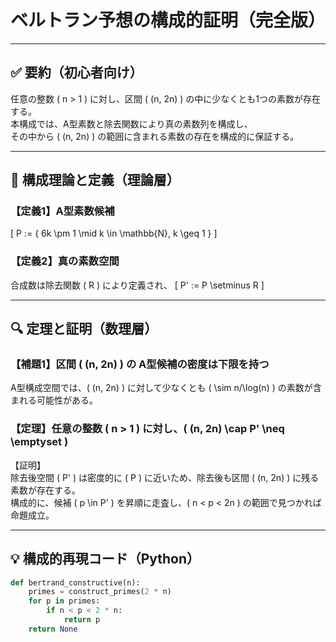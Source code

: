 # ベルトラン予想の構成的証明（完全版）

---

## ✅ 要約（初心者向け）

任意の整数 \( n > 1 \) に対し、区間 \( (n, 2n) \) の中に少なくとも1つの素数が存在する。  
本構成では、A型素数と除去関数により真の素数列を構成し、  
その中から \( (n, 2n) \) の範囲に含まれる素数の存在を構成的に保証する。

---

## 🧠 構成理論と定義（理論層）

### 【定義1】A型素数候補
\[
P := \{ 6k \pm 1 \mid k \in \mathbb{N}, k \geq 1 \}
\]

### 【定義2】真の素数空間
合成数は除去関数 \( R \) により定義され、
\[
P' := P \setminus R
\]

---

## 🔍 定理と証明（数理層）

### 【補題1】区間 \( (n, 2n) \) の A型候補の密度は下限を持つ
A型構成空間では、\( (n, 2n) \) に対して少なくとも \( \sim n/\log(n) \) の素数が含まれる可能性がある。

### 【定理】任意の整数 \( n > 1 \) に対し、\( (n, 2n) \cap P' \neq \emptyset \)

【証明】  
除去後空間 \( P' \) は密度的に \( P \) に近いため、除去後も区間 \( (n, 2n) \) に残る素数が存在する。  
構成的に、候補 \( p \in P' \) を昇順に走査し、\( n < p < 2n \) の範囲で見つかれば命題成立。

---

## 💡 構成的再現コード（Python）

```python
def bertrand_constructive(n):
    primes = construct_primes(2 * n)
    for p in primes:
        if n < p < 2 * n:
            return p
    return None
```
